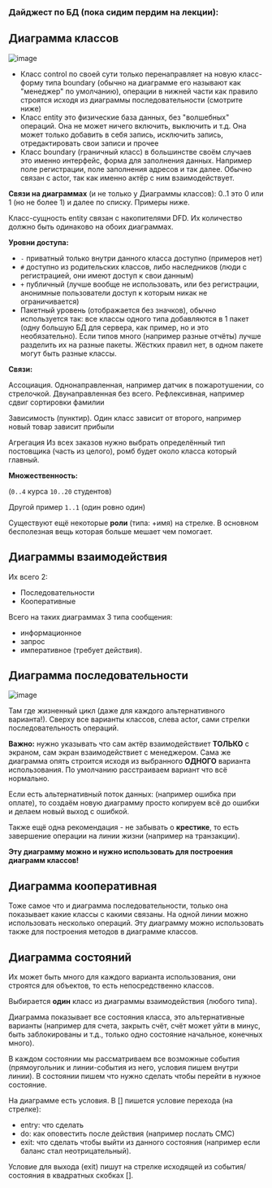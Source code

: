 ### Дайджест по БД (пока сидим пердим на лекции):
## Диаграмма классов
![image](https://github.com/voron5096/scribblings/assets/70198995/426b2439-ce4d-404a-aee8-5bb3c0e457d9)

- Класс control по своей сути только перенаправляет на новую класс-форму типа boundary (обычно на диаграмме его называют как "менеджер" по умолчанию), операции в нижней части как правило строятся исходя из диаграммы последовательности (смотрите ниже) 
- Класс entity это физические база данных, без "волшебных" операций. Она не может ничего включить, выключить и т.д. Она может только добавить в себя запись, исключить запись, отредактировать свои записи и прочее
- Класс boundary (граничный класс) в большинстве своём случаев это именно интерфейс, форма для заполнения данных. Например поле регистрации, поле заполнения адресов и так далее.
Обычно связан с actor, так как именно актёр с ним взаимодействует.

**Связи на диаграммах** (и не только у Диаграммы классов):
0..1 это 0 или 1 (но не более 1) и далее по списку. Примеры ниже.

Класс-сущность entity связан с накопителями DFD. Их количество должно быть одинаково на обоих диаграммах. 

**Уровни доступа:**
- `-` приватный только внутри данного класса доступно (примеров нет) 
- `#` доступно из родительских классов, либо наследников (люди с регистрацией, они имеют доступ к свои данным) 
- `+` публичный (лучше вообще не использовать, или без регистрации, анонимные пользователи доступ к которым никак не ограничивается) 
- Пакетный уровень (отображается без значков), обычно используется так: все классы одного типа добавляются в 1 пакет (одну большую БД для сервера, как пример, но и это необязательно).
Если типов много (например разные отчёты) лучше разделить их на разные пакеты. Жёстких правил нет, в одном пакете могут быть разные классы. 

**Связи:**

Ассоциация.
Однонаправленная, например датчик в пожаротушении, со стрелочкой.
Двунаправленная без всего.
Рефлексивная, например сдвиг сортировки фамилии

Зависимость (пунктир).
Один класс зависит от второго, например новый товар зависит прибыли 

Агрегация
Из всех заказов нужно выбрать определённый тип постовщика (часть из целого), ромб будет около класса который главный.

**Множественность:**

(`0..4` курса `10..20` студентов)

Другой пример `1..1` (один ровно один)

Существуют ещё некоторые **роли** (типа: +имя) на стрелке. В основном бесполезная вещь которая больше мешает чем помогает. 

## Диаграммы взаимодействия
Их всего 2:
- Последовательности
- Кооперативные

Всего на таких диаграммах 3 типа сообщения:
- информационное
- запрос
- императивное (требует действия).

## Диаграмма последовательности

![image](https://github.com/voron5096/scribblings/assets/70198995/89e70c3c-13ad-46b0-8001-8221b622b7a9)

Там где жизненный цикл (даже для каждого альтернативного варианта!). Сверху все варианты классов, слева actor, сами стрелки последовательность операций.

**Важно:** нужно указывать что сам актёр взаимодействиет **ТОЛЬКО** с экраном, сам экран взаимодействиет с менеджером. Сама же диаграмма опять строится исходя из выбранного **ОДНОГО** варианта использования. По умолчанию расстраиваем вариант что всё нормально.

Если есть альтернативный поток данных: (например ошибка при оплате), то создаём новую диаграмму просто копируем всё до ошибки и делаем новый выход с ошибкой.

Также ещё одна рекомендация - не забывать о **крестике**, то есть завершение операции на линии жизни (например на транзакции).

**Эту диаграмму можно и нужно использовать для построения диаграмм классов!**

## Диаграмма кооперативная
Тоже самое что и диаграмма последовательности, только она показывает какие классы с какими связаны. На одной линии можно использовать несколько операций.
Эту диаграмму можно использовать также для построения методов в диаграмме классов.

## Диаграмма состояний
Их может быть много для каждого варианта использования, они строятся для объектов, то есть непосредственно классов.

Выбирается **один** класс из диаграммы взаимодействия (любого типа). 

Диаграмма показывает все состояния класса, это альтернативные варианты (например для счета, закрыть счёт, счёт может уйти в минус, быть заблокированы и т.д., только одно состояние начальное, конечных много).

В каждом состоянии мы рассматриваем все возможные события (прямоугольник и линии-события из него, условия пишем внутри линии). В состоянии пишем что нужно сделать чтобы перейти в нужное состояние.

На диаграмме есть условия. В [] пишется условие перехода (на стрелке):
- entry: что сделать
- do: как оповестить после действия (например послать СМС)
- exit: что сделать чтобы выйти из данного состояния (например если баланс стал неотрицательный).

Условие для выхода (exit) пишут на стрелке исходящей из события/состояния в квадратных скобках [].
